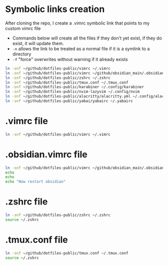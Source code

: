 # Symbolic links creation
After cloning the repo, I create a .vimrc symbolic link that points to my custom vimrc file
- Commands below will create all the files if they don't yet exist, if they do exist, it will update them. 
- `-n` allows the link to be treated as a normal file if it is a symlink to a directory
- `-f` "force" overwrites without warning if it already exists

```bash
ln -snf ~/github/dotfiles-public/vimrc ~/.vimrc
ln -snf ~/github/dotfiles-public/vimrc ~/github/obsidian_main/.obsidian.vimrc
ln -snf ~/github/dotfiles-public/zshrc ~/.zshrc
ln -snf ~/github/dotfiles-public/tmux.conf ~/.tmux.conf
ln -snf ~/github/dotfiles-public/karabiner ~/.config/karabiner
ln -snf ~/github/dotfiles-public/nvim-lazyvim ~/.config/nvim
ln -snf ~/github/dotfiles-public/alacritty/alacritty.yml ~/.config/alacritty/alacritty.yml
ln -snf ~/github/dotfiles-public/yabai/yabairc ~/.yabairc
```

# .vimrc file

```bash
ln -snf ~/github/dotfiles-public/vimrc ~/.vimrc
```

# .obsidian.vimrc file

```bash
ln -snf ~/github/dotfiles-public/vimrc ~/github/obsidian_main/.obsidian.vimrc
echo
echo
echo "Now restart obsidian"
```

# .zshrc file

```bash
ln -snf ~/github/dotfiles-public/zshrc ~/.zshrc
source ~/.zshrc
```

# .tmux.conf file

```bash
ln -snf ~/github/dotfiles-public/tmux.conf ~/.tmux.conf
source ~/.zshrc
```

